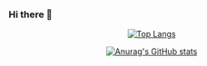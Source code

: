 ### Hi there 👋

<!--
**kimnamhyeon0112/kimnamhyeon0112** is a ✨ _special_ ✨ repository because its `README.md` (this file) appears on your GitHub profile.

Here are some ideas to get you started:

- 🔭 I’m currently working on ...
- 🌱 I’m currently learning ...
- 👯 I’m looking to collaborate on ...
- 🤔 I’m looking for help with ...
- 💬 Ask me about ...
- 📫 How to reach me: ...
- 😄 Pronouns: ...
- ⚡ Fun fact: ...
-->
<div align=center>
<img src="https://img.shields.io/badge/C-#5C2D91?style=flat&logo=TypeScript&logoColor=white"/>
<img src="https://img.shields.io/badge/C++-#00599C?style=flat&logo=TypeScript&logoColor=white"/>
<img src="https://img.shields.io/badge/PYTHON-#3776AB?style=flat&logo=TypeScript&logoColor=white"/>
<img src="https://img.shields.io/badge/HTML5-#E34F26?style=flat&logo=TypeScript&logoColor=white"/>
<img src="https://img.shields.io/badge/CSS3-#1572B6?style=flat&logo=TypeScript&logoColor=white"/>
<img src="https://img.shields.io/badge/JAVASCRIPT-#F7DF1E?style=flat&logo=TypeScript&logoColor=white"/>

[![Top Langs](https://github-readme-stats.vercel.app/api/top-langs/?username=kimnamhyeon0112&layout=compact)](https://github.com/kimnamhyeon0112/github-readme-stats)

[![Anurag's GitHub stats](https://github-readme-stats.vercel.app/api?username=kimnamhyeon0112)](https://github.com/kimnamhyeon0112/github-readme-stats)
</div>
